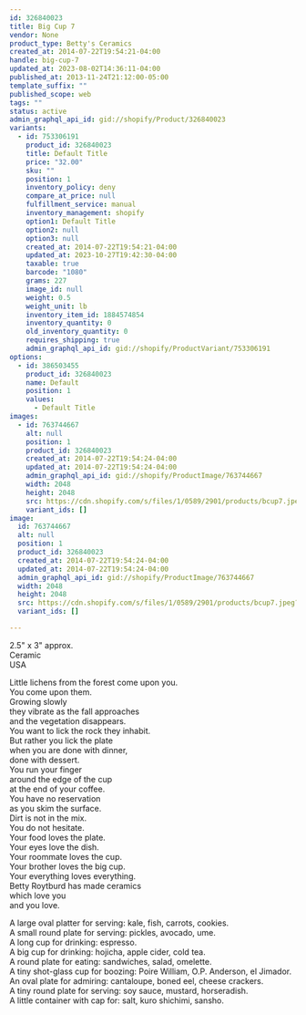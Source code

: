 ```yaml
---
id: 326840023
title: Big Cup 7
vendor: None
product_type: Betty's Ceramics
created_at: 2014-07-22T19:54:21-04:00
handle: big-cup-7
updated_at: 2023-08-02T14:36:11-04:00
published_at: 2013-11-24T21:12:00-05:00
template_suffix: ""
published_scope: web
tags: ""
status: active
admin_graphql_api_id: gid://shopify/Product/326840023
variants:
  - id: 753306191
    product_id: 326840023
    title: Default Title
    price: "32.00"
    sku: ""
    position: 1
    inventory_policy: deny
    compare_at_price: null
    fulfillment_service: manual
    inventory_management: shopify
    option1: Default Title
    option2: null
    option3: null
    created_at: 2014-07-22T19:54:21-04:00
    updated_at: 2023-10-27T19:42:30-04:00
    taxable: true
    barcode: "1080"
    grams: 227
    image_id: null
    weight: 0.5
    weight_unit: lb
    inventory_item_id: 1884574854
    inventory_quantity: 0
    old_inventory_quantity: 0
    requires_shipping: true
    admin_graphql_api_id: gid://shopify/ProductVariant/753306191
options:
  - id: 386503455
    product_id: 326840023
    name: Default
    position: 1
    values:
      - Default Title
images:
  - id: 763744667
    alt: null
    position: 1
    product_id: 326840023
    created_at: 2014-07-22T19:54:24-04:00
    updated_at: 2014-07-22T19:54:24-04:00
    admin_graphql_api_id: gid://shopify/ProductImage/763744667
    width: 2048
    height: 2048
    src: https://cdn.shopify.com/s/files/1/0589/2901/products/bcup7.jpeg?v=1406073264
    variant_ids: []
image:
  id: 763744667
  alt: null
  position: 1
  product_id: 326840023
  created_at: 2014-07-22T19:54:24-04:00
  updated_at: 2014-07-22T19:54:24-04:00
  admin_graphql_api_id: gid://shopify/ProductImage/763744667
  width: 2048
  height: 2048
  src: https://cdn.shopify.com/s/files/1/0589/2901/products/bcup7.jpeg?v=1406073264
  variant_ids: []

---
```


2.5" x 3" approx.  
Ceramic   
USA

Little lichens from the forest come upon you.  
You come upon them.  
Growing slowly  
they vibrate as the fall approaches  
and the vegetation disappears.  
You want to lick the rock they inhabit.  
But rather you lick the plate  
when you are done with dinner,  
done with dessert.  
You run your finger  
around the edge of the cup  
at the end of your coffee.  
You have no reservation  
as you skim the surface.  
Dirt is not in the mix.  
You do not hesitate.  
Your food loves the plate.  
Your eyes love the dish.  
Your roommate loves the cup.  
Your brother loves the big cup.  
Your everything loves everything.  
Betty Roytburd has made ceramics  
which love you  
and you love.  
  
A large oval platter for serving: kale, fish, carrots, cookies.  
A small round plate for serving: pickles, avocado, ume.  
A long cup for drinking: espresso.  
A big cup for drinking: hojicha, apple cider, cold tea.  
A round plate for eating: sandwiches, salad, omelette.  
A tiny shot-glass cup for boozing: Poire William, O.P. Anderson, el Jimador.  
An oval plate for admiring: cantaloupe, boned eel, cheese crackers.  
A tiny round plate for serving: soy sauce, mustard, horseradish.  
A little container with cap for: salt, kuro shichimi, sansho.